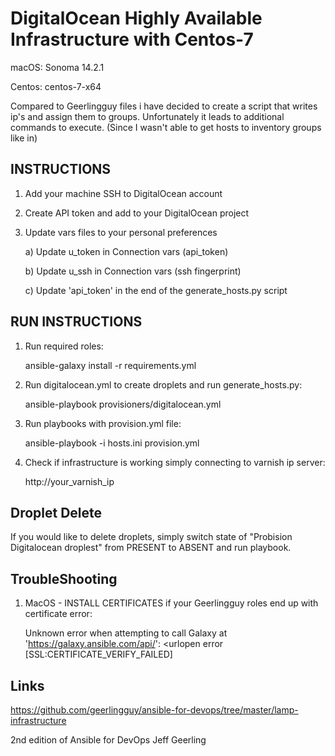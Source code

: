 # DigitalOcean Highly Available Infrastructure with Centos-7 

macOS: Sonoma 14.2.1

Centos: centos-7-x64

Compared to Geerlingguy files i have decided to create a script that writes ip's and assign them to groups. Unfortunately it leads to additional commands to execute. (Since I wasn't able to get hosts to inventory groups like in)

## INSTRUCTIONS

1. Add your machine SSH to DigitalOcean account

2. Create API token and add to your DigitalOcean project

3. Update vars files to your personal preferences

   a) Update u_token in Connection vars (api_token)
   
   b) Update u_ssh in Connection vars (ssh fingerprint)

   c) Update 'api_token' in the end of the generate_hosts.py script

## RUN INSTRUCTIONS

1. Run required roles:

      ansible-galaxy install -r requirements.yml
   
2. Run digitalocean.yml to create droplets and run generate_hosts.py:

      ansible-playbook provisioners/digitalocean.yml

3. Run playbooks with provision.yml file:

      ansible-playbook -i hosts.ini provision.yml

4. Check if infrastructure is working simply connecting to varnish ip server:

      http://your_varnish_ip


## Droplet Delete

   If you would like to delete droplets, simply switch state of "Probision Digitalocean droplest" from PRESENT to ABSENT and run playbook.

## TroubleShooting

1. MacOS - INSTALL CERTIFICATES if your Geerlingguy roles end up with certificate error:
   
    Unknown error when attempting to call Galaxy at 'https://galaxy.ansible.com/api/': <urlopen error [SSL:CERTIFICATE_VERIFY_FAILED]

## Links 

   https://github.com/geerlingguy/ansible-for-devops/tree/master/lamp-infrastructure

   2nd edition of Ansible for DevOps Jeff Geerling
